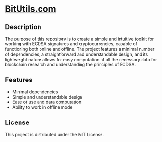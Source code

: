 # [BitUtils.com](https://goatghosts.github.io/bitutils.com/)

## Description

The purpose of this repository is to create a simple and intuitive toolkit for working with ECDSA signatures and cryptocurrencies, capable of functioning both online and offline. The project features a minimal number of dependencies, a straightforward and understandable design, and its lightweight nature allows for easy computation of all the necessary data for blockchain research and understanding the principles of ECDSA.

## Features

* Minimal dependencies
* Simple and understandable design
* Ease of use and data computation
* Ability to work in offline mode

## License

This project is distributed under the MIT License.
